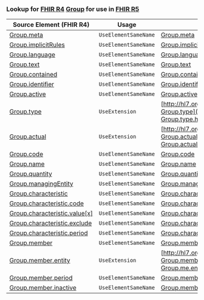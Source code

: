 ### Lookup for [FHIR R4](https://hl7.org/fhir/R4/) [Group](https://hl7.org/fhir/R4/Group.html) for use in [FHIR R5](https://hl7.org/fhir/R5/)

| Source Element (FHIR R4) | Usage | Target |
| -------------- | ----- | ------ |
| [Group.meta](https://hl7.org/fhir/R4/Group.html#resource) | `UseElementSameName` | [Group.meta](https://hl7.org/fhir/R5/Group.html#resource) |
| [Group.implicitRules](https://hl7.org/fhir/R4/Group.html#resource) | `UseElementSameName` | [Group.implicitRules](https://hl7.org/fhir/R5/Group.html#resource) |
| [Group.language](https://hl7.org/fhir/R4/Group.html#resource) | `UseElementSameName` | [Group.language](https://hl7.org/fhir/R5/Group.html#resource) |
| [Group.text](https://hl7.org/fhir/R4/Group.html#resource) | `UseElementSameName` | [Group.text](https://hl7.org/fhir/R5/Group.html#resource) |
| [Group.contained](https://hl7.org/fhir/R4/Group.html#resource) | `UseElementSameName` | [Group.contained](https://hl7.org/fhir/R5/Group.html#resource) |
| [Group.identifier](https://hl7.org/fhir/R4/Group.html#resource) | `UseElementSameName` | [Group.identifier](https://hl7.org/fhir/R5/Group.html#resource) |
| [Group.active](https://hl7.org/fhir/R4/Group.html#resource) | `UseElementSameName` | [Group.active](https://hl7.org/fhir/R5/Group.html#resource) |
| [Group.type](https://hl7.org/fhir/R4/Group.html#resource) | `UseExtension` | [http://hl7.org/fhir/4.0/StructureDefinition/extension-Group.type](StructureDefinition-ext-R4-Group.type.html) |
| [Group.actual](https://hl7.org/fhir/R4/Group.html#resource) | `UseExtension` | [http://hl7.org/fhir/4.0/StructureDefinition/extension-Group.actual](StructureDefinition-ext-R4-Group.actual.html) |
| [Group.code](https://hl7.org/fhir/R4/Group.html#resource) | `UseElementSameName` | [Group.code](https://hl7.org/fhir/R5/Group.html#resource) |
| [Group.name](https://hl7.org/fhir/R4/Group.html#resource) | `UseElementSameName` | [Group.name](https://hl7.org/fhir/R5/Group.html#resource) |
| [Group.quantity](https://hl7.org/fhir/R4/Group.html#resource) | `UseElementSameName` | [Group.quantity](https://hl7.org/fhir/R5/Group.html#resource) |
| [Group.managingEntity](https://hl7.org/fhir/R4/Group.html#resource) | `UseElementSameName` | [Group.managingEntity](https://hl7.org/fhir/R5/Group.html#resource) |
| [Group.characteristic](https://hl7.org/fhir/R4/Group.html#resource) | `UseElementSameName` | [Group.characteristic](https://hl7.org/fhir/R5/Group.html#resource) |
| [Group.characteristic.code](https://hl7.org/fhir/R4/Group.html#resource) | `UseElementSameName` | [Group.characteristic.code](https://hl7.org/fhir/R5/Group.html#resource) |
| [Group.characteristic.value[x]](https://hl7.org/fhir/R4/Group.html#resource) | `UseElementSameName` | [Group.characteristic.value[x]](https://hl7.org/fhir/R5/Group.html#resource) |
| [Group.characteristic.exclude](https://hl7.org/fhir/R4/Group.html#resource) | `UseElementSameName` | [Group.characteristic.exclude](https://hl7.org/fhir/R5/Group.html#resource) |
| [Group.characteristic.period](https://hl7.org/fhir/R4/Group.html#resource) | `UseElementSameName` | [Group.characteristic.period](https://hl7.org/fhir/R5/Group.html#resource) |
| [Group.member](https://hl7.org/fhir/R4/Group.html#resource) | `UseElementSameName` | [Group.member](https://hl7.org/fhir/R5/Group.html#resource) |
| [Group.member.entity](https://hl7.org/fhir/R4/Group.html#resource) | `UseExtension` | [http://hl7.org/fhir/4.0/StructureDefinition/extension-Group.member.entity](StructureDefinition-ext-R4-Group.me.entity.html) |
| [Group.member.period](https://hl7.org/fhir/R4/Group.html#resource) | `UseElementSameName` | [Group.member.period](https://hl7.org/fhir/R5/Group.html#resource) |
| [Group.member.inactive](https://hl7.org/fhir/R4/Group.html#resource) | `UseElementSameName` | [Group.member.inactive](https://hl7.org/fhir/R5/Group.html#resource) |
